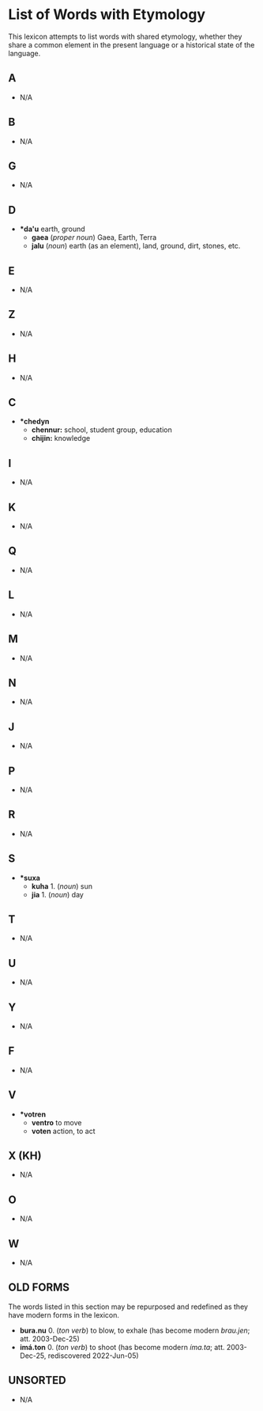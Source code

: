 # List of Words with Etymology

This lexicon attempts to list words with shared etymology, whether they share a common element in the present language or a historical state of the language.

## A

+ N/A

## B

+ N/A

## G

+ N/A

## D

+ **\*da'u** earth, ground
  + **gaea** (_proper noun_) Gaea, Earth, Terra
  + **jalu** (_noun_) earth (as an element), land, ground, dirt, stones, etc.

## E

+ N/A

## Z

+ N/A

## H

+ N/A

## C

+ **\*chedyn**
  + **chennur:** school, student group, education
  + **chijin:** knowledge

## I

+ N/A

## K

+ N/A

## Q

+ N/A

## L

+ N/A

## M

+ N/A

## N

+ N/A

## J

+ N/A

## P

+ N/A

## R

+ N/A

## S

+ **\*suxa**
  + **kuha** 1. (_noun_) sun
  + **jia** 1. (_noun_) day

## T

+ N/A

## U

+ N/A

## Y

+ N/A

## F

+ N/A

## V

+ **\*votren**
  + **ventro** to move
  + **voten** action, to act

## X (KH)

+ N/A

## O

+ N/A

## W

+ N/A

## OLD FORMS

The words listed in this section may be repurposed and redefined as they have modern forms in the lexicon.

+ **bura.nu** 0. (_ton verb_) to blow, to exhale (has become modern _brau.jen_; att. 2003-Dec-25)
+ **imá.ton** 0. (_ton verb_) to shoot (has become modern _íma.ta_; att. 2003-Dec-25, rediscovered 2022-Jun-05)

## UNSORTED

+ N/A
